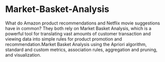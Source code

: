# Market-Basket-Analysis
What do Amazon product recommendations and Netflix movie suggestions have in common? They both rely on Market Basket Analysis, which is a powerful tool for translating vast amounts of customer transaction and viewing data into simple rules for product promotion and recommendation.Market Basket Analysis using the Apriori algorithm, standard and custom metrics, association rules, aggregation and pruning, and visualization.
